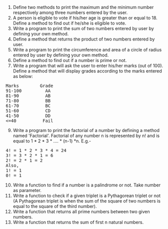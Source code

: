1. Define two methods to print the maximum and the minimum number respectively among three numbers entered by the user.
2. A person is eligible to vote if his/her age is greater than or equal to 18. Define a method to find out if he/she is eligible to vote.
3. Write a program to print the sum of two numbers entered by user by defining your own method.
4. Define a method that returns the product of two numbers entered by user.
5. Write a program to print the circumference and area of a circle of radius entered by user by defining your own method.
6. Define a method to find out if a number is prime or not.
7. Write a program that will ask the user to enter his/her marks (out of 100). Define a method that will display grades according to the marks entered as below:
<pre>
Marks        Grade 
91-100         AA 
81-90          AB 
71-80          BB 
61-70          BC 
51-60          CD 
41-50          DD 
<=40          Fail
</pre>
9. Write a program to print the factorial of a number by defining a method named 'Factorial'.
Factorial of any number n is represented by n! and is equal to 1 * 2 * 3 * .... * (n-1) *n. E.g.- <br/>
<pre>
4! = 1 * 2 * 3 * 4 = 24 
3! = 3 * 2 * 1 = 6 
2! = 2 * 1 = 2 
Also, 
1! = 1 
0! = 1
</pre>
10. Write a function to find if a number is a palindrome or not. Take number as parameter.
11. Write a function to check if a given triplet is a Pythagorean triplet or not (A Pythagorean triplet is when the sum of the square of two numbers is equal to the square of the third number).
12. Write a function that returns all prime numbers between two given numbers.
13. Write a function that returns the sum of first n natural numbers.
